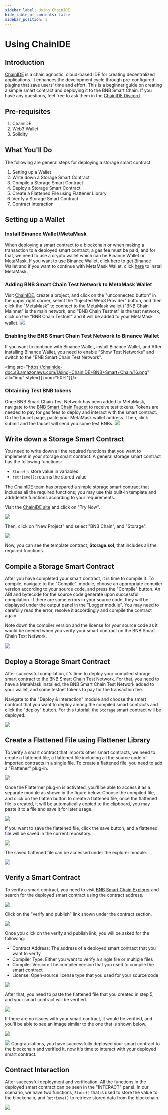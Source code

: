 ```yaml
---
sidebar_label: Using ChainIDE
hide_table_of_contents: false
sidebar_position: 2
---
```


# Using ChainIDE

## Introduction
[ChainIDE](https://chainide.com/)  is a chain agnostic, cloud-based IDE for creating decentralized applications. It enhances the development cycle through pre-configured plugins that save users' time and effort. This is a beginner guide on creating a simple smart contract and deploying it to the BNB Smart Chain. If you have any questions, feel free to ask them in the [ChainIDE Discord](https://discord.gg/QpGq4hjWrh).

## Pre-requisites

1.  ChainIDE
2.  Web3 Wallet 
3.  Solidity

## What You'll Do

The following are general steps for deploying a storage smart contract

1.  Setting up a Wallet
2.  Write down a Storage Smart Contract
3.  Compile a Storage Smart Contract
4.  Deploy a Storage Smart Contract
5.  Create a Flattened File using Flattener Library
6.  Verify a Storage Smart Contract
7.  Contract Interaction

## Setting up a Wallet

### Install Binance Wallet/MetaMask
When deploying a smart contract to a blockchain or when making a transaction to a deployed smart contract, a gas fee must be paid, and for that, we need to use a crypto wallet which can be Binance Wallet or MetaMask. If you want to use Binance Wallet, click [here](https://chrome.google.com/webstore/detail/binance-wallet/fhbohimaelbohpjbbldcngcnapndodjp) to get Binance Wallet and if you want to continue with MetaMask Wallet, click [here](https://metamask.io/)  to install MetaMask.

### Adding BNB Smart Chain Test Network to MetaMask Wallet
Visit [ChainIDE](https://chainide.com/), create a project, and click on the "unconnected button" in the upper right corner, select the "Injected Web3 Provider" button, and then click the "MetaMask" to connect to the MetaMask wallet ("BNB Chain Mainnet" is the main network, and "BNB Chain Testnet" is the test network, click on the "BNB Chain Testnet" and it will be added to your MetaMask wallet.
![](https://chainide-doc.s3.amazonaws.com/Using+ChainIDE+BNB+Smart+Chain/Untitled+design+(19).png)

### Enabling the BNB Smart Chain Test Network to Binance Wallet
If you want to continue with Binance Wallet, install Binance Wallet, and After installing Binance Wallet, you need to enable "Show Test Networks" and switch to the "BNB Smart Chain Test Network". 

<img src="https://chainide-doc.s3.amazonaws.com/Using+ChainIDE+BNB+Smart+Chain/16.png" alt="img" style={{zoom:"50%"}}/>

### Obtaining Test BNB tokens

Once BNB Smart Chain Test Network has been added to MetaMask, navigate to the  [BNB Smart Chain Faucet](https://testnet.binance.org/faucet-smart)  to receive test tokens. Tokens are needed to pay for gas fees to deploy and interact with the smart contract. On the faucet page, paste your MetaMask wallet address. Then, click submit and the faucet will send you some test BNBs.
![](https://chainide-doc.s3.amazonaws.com/Using+ChainIDE+BNB+Smart+Chain/BNB_Smart_Chain_Faucet.png)

## Write down a Storage Smart Contract

You need to write down all the required functions that you want to implement in your storage smart contract. A general storage smart contract has the following functions:

-   `Store()`: store value in variables
-   `retrieve()`: returns the stored value

The ChainIDE team has prepared a simple storage smart contract that includes all the required functions; you may use this built-in template and add/delete functions according to your requirements.

Visit the  [ChainIDE site](https://chainide.com/)  and click on "Try Now".

![](https://3869740696-files.gitbook.io/~/files/v0/b/gitbook-x-prod.appspot.com/o/spaces%2F-MYy-lqJKjq1m0yBAX4r%2Fuploads%2Fnpdf7fg51675wYmFcL6b%2Fimage.png?alt=media&token=353fc876-a319-49cb-92d5-1ed23c39aa90)

Then, click on "New Project" and select "BNB Chain", and "Storage".

![](https://chainide-doc.s3.amazonaws.com/Using+ChainIDE+BNB+Smart+Chain/3_.png)

Now, you can see the template contract,  **Storage.sol**, that includes all the required functions.
## Compile a Storage Smart Contract

After you have completed your smart contract, it is time to compile it. To compile, navigate to the "Compile", module, choose an appropriate compiler version according to your source code, and press the "Compile" button. An ABI and bytecode for the source code generate upon successful compilation. If there are some errors in your source code, they will be displayed under the output panel in the "Logger module". You may need to carefully read the error, resolve it accordingly and compile the contract again.

Note down the compiler version and the license for your source code as it would be needed when you verify your smart contract on the BNB Smart Chain Test Network.


![](https://chainide-doc.s3.amazonaws.com/Using+ChainIDE+BNB+Smart+Chain/4.png)

## Deploy a Storage Smart Contract

After successful compilation, it's time to deploy your compiled storage smart contract to the BNB Smart Chain Test Network. For that, you need to have a MetaMask installed, the BNB Smart Chain Test Network added to your wallet, and some testnet tokens to pay for the transaction fee.

Navigate to the "Deploy & Interaction" module and choose the smart contract that you want to deploy among the compiled smart contracts and click the "deploy" button. For this tutorial, the  `Storage`  smart contract will be deployed.

![](https://chainide-doc.s3.amazonaws.com/Using+ChainIDE+BNB+Smart+Chain/5.png)

## Create a Flattened File using Flattener Library

To verify a smart contract that imports other smart contracts, we need to create a flattened file, a flattened file including all the source code of imported contracts in a single file. To create a flattened file, you need to add a "Flattener" plug-in.

![](https://chainide-doc.s3.amazonaws.com/Using+ChainIDE+BNB+Smart+Chain/7.png)

Once the Flatterner plug-in is activated, you'll be able to access it as a separate module as shown in the figure below. Choose the compiled file, and click on the flatten button to create a flattened file, once the flattened file is created, it will be automatically copied to the clipboard, you may paste it to a file and save it for later usage.

![](https://chainide-doc.s3.amazonaws.com/Using+ChainIDE+BNB+Smart+Chain/8.png)

If you want to save the flattened file, click the save button, and a flattened file will be saved in the current repository.

![](https://chainide-doc.s3.amazonaws.com/Using+ChainIDE+BNB+Smart+Chain/9.png)

The saved flattened file can be accessed under the explorer module.

![](https://chainide-doc.s3.amazonaws.com/Using+ChainIDE+BNB+Smart+Chain/10.png)

## Verify a Smart Contract

To verify a smart contract, you need to visit  [BNB Smart Chain Explorer](https://bscscan.com/) and search for the deployed smart contract using the contract address.

![](https://chainide-doc.s3.amazonaws.com/Using+ChainIDE+BNB+Smart+Chain/10.png)

Click on the "verify and publish" link shown under the contract section.

![](https://chainide-doc.s3.amazonaws.com/Using+ChainIDE+BNB+Smart+Chain/11.png)

Once you click on the verify and publish link, you will be asked for the following:

-   Contract Address: The address of a deployed smart contract that you want to verify
-   Compiler Type: Either you want to verify a single file or multiple files
-   Compiler Version: The compiler version that you used to compile the smart contract
-   License: Open-source license type that you used for your source code

![](https://chainide-doc.s3.amazonaws.com/Using+ChainIDE+BNB+Smart+Chain/12.png)

After that, you need to paste the flattened file that you created in step 5, and your smart contract will be verified.

![](https://chainide-doc.s3.amazonaws.com/Using+ChainIDE+BNB+Smart+Chain/13.png)

If there are no issues with your smart contract, it would be verified, and you'll be able to see an image similar to the one that is shown below.

![](https://chainide-doc.s3.amazonaws.com/Using+ChainIDE+BNB+Smart+Chain/14.png)

![](https://chainide-doc.s3.amazonaws.com/Using+ChainIDE+BNB+Smart+Chain/15.png)
Congratulations, you have successfully deployed your smart contract to the blockchain and verified it, now it's time to interact with your deployed smart contract.

## Contract Interaction
After successful deployment and verification. All the functions in the deployed smart contract can be seen in the "INTERACT" panel. In our scenario, we have two functions, `Store()` that is used to store the value to the blockchain, and `Retrieve()` to retrieve stored data from the blockchain.  

![](https://chainide-doc.s3.amazonaws.com/Using+ChainIDE+BNB+Smart+Chain/6.png) 

